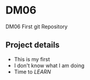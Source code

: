 # DM06
DM06 First git Repository
## Project details
- This is my first
- I don't know what I am doing
- Time to *LEARN*
